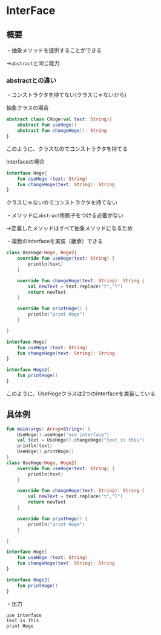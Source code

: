 # InterFace

## 概要

・抽象メソッドを提供することができる

→`abstract`と同じ能力

### abstractとの違い

・コンストラクタを持てない(クラスじゃないから)

抽象クラスの場合

```kotlin
abstract class CHoge(val text: String){
    abstract fun useHoge()
    abstract fun changeHoge(): String
}
```

このように、クラスなのでコンストラクタを持てる

Interfaceの場合

```kotlin
interface Hoge{
    fun useHoge (text: String)
    fun changeHoge(text: String): String
}
```

クラスじゃないのでコンストラクタを持てない

・メソッドに`abstract`修飾子をつける必要がない

→定義したメソッドはすべて抽象メソッドになるため

・複数のInterfaceを実装（継承）できる

```kotlin
class UseHoge:Hoge, Hoge2{
    override fun useHoge(text: String) {
        println(text)
    }

    override fun changeHoge(text: String): String {
        val newText = text.replace("t","T")
        return newText
    }

    override fun printHoge() {
        println("print Hoge")
    }

}

interface Hoge{
    fun useHoge (text: String)
    fun changeHoge(text: String): String
}

interface Hoge2{
    fun printHoge()
}
```

このように、UseHogeクラスは2つのInterfaceを実装している

## 具体例

```kotlin
fun main(args: Array<String>) {
    UseHoge().useHoge("use interface")
    val text = UseHoge().changeHoge("text is this")
    println(text)
    UseHoge().printHoge()
}
class UseHoge:Hoge, Hoge2{
    override fun useHoge(text: String) {
        println(text)
    }

    override fun changeHoge(text: String): String {
        val newText = text.replace("t","T")
        return newText
    }

    override fun printHoge() {
        println("print Hoge")
    }

}

interface Hoge{
    fun useHoge (text: String)
    fun changeHoge(text: String): String
}

interface Hoge2{
    fun printHoge()
}
```

・出力

```
use interface
TexT is This
print Hoge
```



